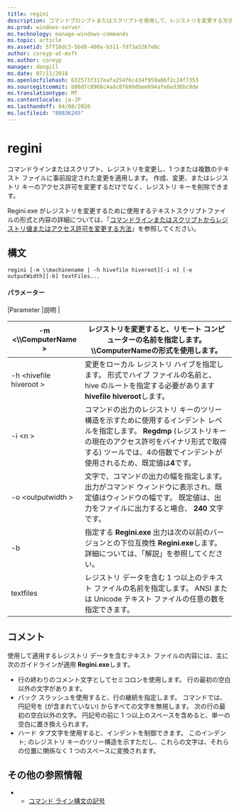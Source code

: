 ```yaml
---
title: regini
description: コマンドプロンプトまたはスクリプトを使用して、レジストリを変更する方法について説明します。
ms.prod: windows-server
ms.technology: manage-windows-commands
ms.topic: article
ms.assetid: 5ff18dc3-5bd8-400a-b311-fd73a3267e8c
author: coreyp-at-msft
ms.author: coreyp
manager: dongill
ms.date: 07/11/2018
ms.openlocfilehash: 632573f317eafa254f6c434f959a06f2c24f7353
ms.sourcegitcommit: b00d7c8968c4adc8f699dbee694afe6ed36bc9de
ms.translationtype: MT
ms.contentlocale: ja-JP
ms.lasthandoff: 04/08/2020
ms.locfileid: "80836245"
---
```

# <a name="regini"></a>regini

コマンドラインまたはスクリプト、レジストリを変更し、1 つまたは複数のテキスト ファイルに事前設定された変更を適用します。 作成、変更、またはレジストリ キーのアクセス許可を変更するだけでなく、レジストリ キーを削除できます。

Regini.exe がレジストリを変更するために使用するテキストスクリプトファイルの形式と内容の詳細については、「[コマンドラインまたはスクリプトからレジストリ値またはアクセス許可を変更する方法](https://support.microsoft.com/help/264584/how-to-change-registry-values-or-permissions-from-a-command-line-or-a)」を参照してください。

## <a name="syntax"></a>構文

```
regini [-m \\machinename | -h hivefile hiveroot][-i n] [-o outputWidth][-b] textFiles...
```

#### <a name="parameters"></a>パラメーター

|Parameter |説明 |

|-m \<\\\\ComputerName >|レジストリを変更すると、リモート コンピューターの名前を指定します。 **\\\\ComputerName**の形式を使用します。|
|---------------------|-|
|-h \<hivefile hiveroot >|変更をローカル レジストリ ハイブを指定します。 形式でハイブ ファイルの名前と、hive のルートを指定する必要があります **hivefile hiveroot**します。|
|-i \<n >|コマンドの出力のレジストリ キーのツリー構造を示すために使用するインデント レベルを指定します。 **Regdmp** (レジストリキーの現在のアクセス許可をバイナリ形式で取得する) ツールでは、4の倍数でインデントが使用されるため、既定値は**4**です。|
|-o \<outputwidth >|文字で、コマンドの出力の幅を指定します。 出力がコマンド ウィンドウに表示され、既定値はウィンドウの幅です。 既定値は、出力をファイルに出力すると場合、 **240** 文字です。|
|-b|指定する **Regini.exe** 出力は次の以前のバージョンとの下位互換性 **Regini.exe**します。 詳細については、「解説」を参照してください。|
|textfiles|レジストリ データを含む 1 つ以上のテキスト ファイルの名前を指定します。 ANSI または Unicode テキスト ファイルの任意の数を指定できます。|

## <a name="remarks"></a>コメント

使用して適用するレジストリ データを含むテキスト ファイルの内容には、主に次のガイドラインが適用 **Regini.exe**します。
-   行の終わりのコメント文字としてセミコロンを使用します。 行の最初の空白以外の文字があります。
-   バック スラッシュを使用すると、行の継続を指定します。 コマンドでは、円記号を (が含まれていない) からすべての文字を無視します。 次の行の最初の空白以外の文字。 円記号の前に 1 つ以上のスペースを含めると、単一の空白に置き換えられます。
-   ハード タブ文字を使用すると、インデントを制御できます。 このインデント; のレジストリ キーのツリー構造を示すただし、これらの文字は、それらの位置に関係なく 1 つのスペースに変換されます。

## <a name="additional-references"></a>その他の参照情報

-   - [コマンド ライン構文の記号](command-line-syntax-key.md)